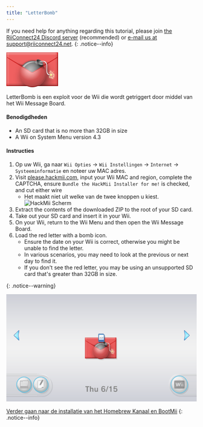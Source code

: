 ```yaml
---
title: "LetterBomb"
---
```


If you need help for anything regarding this tutorial, please join [the RiiConnect24 Discord server](https://discord.gg/rc24) (recommended) or [e-mail us at support@riiconnect24.net](mailto:support@riiconnect24.net).
{: .notice--info}

![LetterBomb](/images/letterbomb.png)

LetterBomb is een exploit voor de Wii die wordt getriggert door middel van het Wii Message Board.

#### Benodigdheden
- An SD card that is no more than 32GB in size
- A Wii on System Menu version 4.3

#### Instructies


1. Op uw Wii, ga naar `Wii Opties` -> `Wii Instellingen` -> `Internet` -> `Systeeminformatie` en noteer uw MAC adres.
1. Visit [please.hackmii.com](https://please.hackmii.com), input your Wii MAC and region, complete the CAPTCHA, ensure `Bundle the HackMii Installer for me!` is checked, and cut either wire
   - Het maakt niet uit welke van de twee knoppen u kiest. ![HackMii Scherm](/images/Wii/LetterBomb-PC.png)
1. Extract the contents of the downloaded ZIP to the root of your SD card.
1. Take out your SD card and insert it in your Wii.
1. On your Wii, return to the Wii Menu and then open the Wii Message Board.
1. Load the red letter with a bomb icon.
   - Ensure the date on your Wii is correct, otherwise you might be unable to find the letter.
   - In various scenarios, you may need to look at the previous or next day to find it.
   - If you don't see the red letter, you may be using an unsupported SD card that's greater than 32GB in size.


{: .notice--warning}


![LetterBomb Wii Menu](/images/Wii/LetterBomb-Wii.png)

[Verder gaan naar de installatie van het Homebrew Kanaal en BootMii](hbc)
{: .notice--info}
